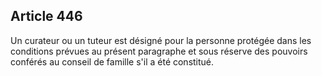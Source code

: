 Article 446
----
Un curateur ou un tuteur est désigné pour la personne protégée dans les
conditions prévues au présent paragraphe et sous réserve des pouvoirs conférés
au conseil de famille s'il a été constitué.
